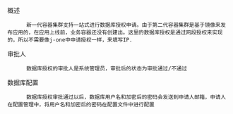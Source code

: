 概述

          新一代容器集群支持一站式进行数据库授权申请。由于第二代容器集群是基于镜像来发布应用的，在应用上线前，业务容器还没有创建出。这里的数据库授权是通过网段授权来实现的，所以不需要像j-one中申请授权一样，来填写IP.

审批人

          数据库授权的审批人是系统管理员，审批后的状态为审批通过/不通过

数据库配置

          数据库授权审批通过以后，数据库用户名和加密后的密码会发送到申请人邮箱，申请人在配置管理中，将用户名和加密后的密码在配置文件中进行配置
